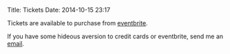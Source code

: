 Title: Tickets
Date: 2014-10-15 23:17

Tickets are available to purchase from [eventbrite].

If you have some hideous aversion to credit cards or eventbrite, send me an [email].

[eventbrite]: https://www.eventbrite.com.au/e/wrongislandcon-tickets-12440177907
[email]: mailto:richo@psych0tik.net
